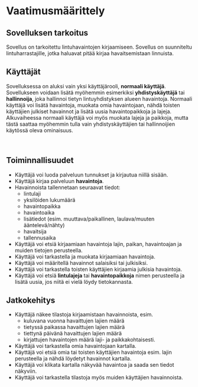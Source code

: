 # Vaatimusmäärittely

## Sovelluksen tarkoitus

Sovellus on tarkoitettu lintuhavaintojen kirjaamiseen. Sovellus on suunniteltu lintuharrastajille, jotka haluavat pitää kirjaa havaitsemistaan linnuista.
<br/>


## Käyttäjät
Sovelluksessa on aluksi vain yksi käyttäjärooli, **normaali käyttäjä**. Sovellukseen voidaan lisätä myöhemmin esimerkiksi **yhdistyskäyttäjä** tai **hallinnoija**, joka hallinnoi tietyn lintuyhdistyksen alueen havaintoja. Normaali käyttäjä voi lisätä havaintoja, muokata omia havaintojaan, nähdä toisten käyttäjien julkiset havainnot ja lisätä uusia havaintopaikkoja ja lajeja. Alkuvaiheessa normaali käyttäjä voi myös muokata lajeja ja paikkoja, mutta tästä saattaa myöhemmin tulla vain yhdistyskäyttäjien tai hallinnoijien käytössä oleva ominaisuus.

<br/>


## Toiminnallisuudet

- Käyttäjä voi luoda palveluun tunnukset ja kirjautua niillä sisään.
- Käyttäjä kirjaa palveluun **havaintoja**.
- Havainnoista tallennetaan seuraavat tiedot:
    - lintulaji
    - yksilöiden lukumäärä
    - havaintopaikka
    - havaintoaika
    - lisätiedot (esim. muuttava/paikallinen, laulava/muuten ääntelevä/nähty)
    - havaitsija
    - tallennusaika
- Käyttäjä voi etsiä kirjaamiaan havaintoja lajin, paikan, havaintoajan ja muiden tietojen perusteella.
- Käyttäjä voi tarkastella ja muokata kirjaamiaan havaintoja.
- Käyttäjä voi määritellä havainnot salaisiksi tai julkisiksi.
- Käyttäjä voi tarkastella toisten käyttäjien kirjaamia julkisia havaintoja.
- Käyttäjä voi etsiä **lintulajeja** tai **havaintopaikkoja** nimen perusteella ja lisätä uusia, jos niitä ei vielä löydy tietokannasta.


## Jatkokehitys

- Käyttäjä näkee tilastoja kirjaamistaan havainnoista, esim.
    - kuluvana vuonna havaittujen lajien määrä
    - tietyssä paikassa havaittujen lajien määrä
    - tiettynä päivänä havaittujen lajien määrä
    - kirjattujen havaintojen määrä laji- ja paikkakohtaisesti.
- Käyttäjä voi tarkastella omia havaintojaan kartalla.
- Käyttäjä voi etsiä omia tai toisten käyttäjien havaintoja esim. lajin perusteella ja nähdä löydetyt havainnot kartalla.
- Käyttäjä voi klikata kartalla näkyvää havaintoa ja saada sen tiedot näkyviin.
- Käyttäjä voi tarkastella tilastoja myös muiden käyttäjien havainnoista.
